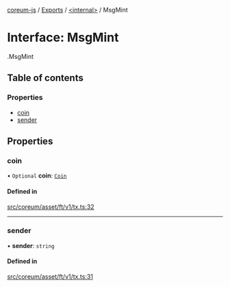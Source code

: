 [coreum-js](../README.md) / [Exports](../modules.md) / [<internal\>](../modules/internal_.md) / MsgMint

# Interface: MsgMint

[<internal>](../modules/internal_.md).MsgMint

## Table of contents

### Properties

- [coin](internal_.MsgMint.md#coin)
- [sender](internal_.MsgMint.md#sender)

## Properties

### coin

• `Optional` **coin**: [`Coin`](../modules/internal_.md#coin)

#### Defined in

[src/coreum/asset/ft/v1/tx.ts:32](https://github.com/CooperFoundation/coreum-js/blob/b574423/src/coreum/asset/ft/v1/tx.ts#L32)

___

### sender

• **sender**: `string`

#### Defined in

[src/coreum/asset/ft/v1/tx.ts:31](https://github.com/CooperFoundation/coreum-js/blob/b574423/src/coreum/asset/ft/v1/tx.ts#L31)

